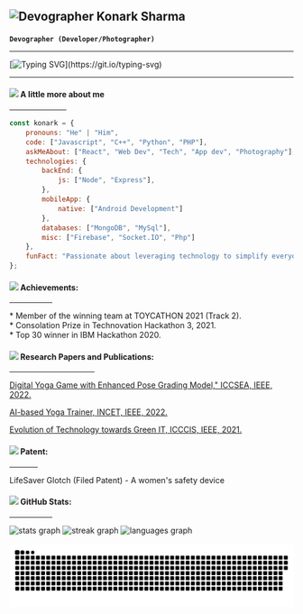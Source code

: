 ## <img src="https://i.giphy.com/media/v1.Y2lkPTc5MGI3NjExbG85azM2NW04dXNrdjJzdTMxdnZpanN5bnVnd3d0azlqNXkwNXh4MCZlcD12MV9pbnRlcm5hbF9naWZfYnlfaWQmY3Q9cw/Vf3ZKdillTMOOaOho0/giphy.gif" alt="Devographer" width="40"> Konark Sharma

**`Devographer (Developer/Photographer)`**

---
[![Typing SVG](https://readme-typing-svg.demolab.com?font=Patua+One&size=18&pause=1000&color=31E1A6&center=true&vCenter=true&random=false&width=800&lines=Writing+clean+and+efficient+code+with+the+stealth+and+precision+of+a+Shinobi+from+Naruto.;Mastering+multiple+programming+languages+and+tools+like+wielding+a+grimoire+in+Black+Clover.;Building+colossal,+scalable+applications+akin+to+the+walls+in+Attack+on+Titan.;Pushing+the+limits+of+AI+technology+like+a+Super+Saiyan+from+Dragon+Ball+Z.)](https://git.io/typing-svg)

---

#### <img src="https://i.giphy.com/media/v1.Y2lkPTc5MGI3NjExMDdhZmdqNm5ub3kwenlydzFiZzBqeXlzOW9ucHpwaWJwazR5YW9rNSZlcD12MV9pbnRlcm5hbF9naWZfYnlfaWQmY3Q9cw/2Yj2vRSHrhZIUyVPGl/giphy.gif" width="30"> A little more about me 
<hr width="20%" >

```javascript
const konark = {
    pronouns: "He" | "Him",
    code: ["Javascript", "C++", "Python", "PHP"],
    askMeAbout: ["React", "Web Dev", "Tech", "App dev", "Photography"],
    technologies: {
        backEnd: {
            js: ["Node", "Express"],
        },
        mobileApp: {
            native: ["Android Development"]
        },
        databases: ["MongoDB", "MySql"],
        misc: ["Firebase", "Socket.IO", "Php"]
    },
    funFact: "Passionate about leveraging technology to simplify everyday tasks."
};
```

#### <img src="https://i.giphy.com/media/v1.Y2lkPTc5MGI3NjExNnVxNDF2aHJ5ZXBvNDB3eWVvOXUwZ3JpMjM3MjUxNm1hZHNrbmEycCZlcD12MV9pbnRlcm5hbF9naWZfYnlfaWQmY3Q9cw/xuZFZEn1xApFPUuN83/giphy.gif" width="30"> Achievements:
<hr width="15%" >
* Member of the winning team at TOYCATHON 2021 (Track 2).<br>
* Consolation Prize in Technovation Hackathon 3, 2021.<br>
* Top 30 winner in IBM Hackathon 2020.

#### <img src="https://i.giphy.com/media/v1.Y2lkPTc5MGI3NjExNHY2a2RwOGltdzI1d2Z0b2lndHB5Y2tmeGF1cDBiZGkxazZtdmlwdCZlcD12MV9pbnRlcm5hbF9naWZfYnlfaWQmY3Q9cw/7ncuv8gbvEGKBfbuf2/giphy.gif" width="30"> Research Papers and Publications: 
<hr width="30%" >

[Digital Yoga Game with Enhanced Pose Grading Model," ICCSEA, IEEE, 2022.](https://ieeexplore.ieee.org/abstract/document/9936591)

[AI-based Yoga Trainer, INCET, IEEE, 2022.](https://ieeexplore.ieee.org/abstract/document/9824332)

[Evolution of Technology towards Green IT, ICCCIS, IEEE, 2021.](https://ieeexplore.ieee.org/abstract/document/9397173)

#### <img src="https://i.giphy.com/media/v1.Y2lkPTc5MGI3NjExcXA0cW56cmhqMGlyMjJqeGY5OWNrZ3I1eHFrMWNoZ2xjaGZ1c3lxOCZlcD12MV9pbnRlcm5hbF9naWZfYnlfaWQmY3Q9dHM/QFFltfwaDrj8ATWBcn/giphy.gif" width="30"> Patent:
<hr width="10%" >
LifeSaver Glotch (Filed Patent) - A women's safety device

#### <img src="https://i.giphy.com/media/v1.Y2lkPTc5MGI3NjExNDB6Z3JuZm50bmkwYTR3ejk1NHM2NmtzdzJ2Y2hjbzkyNGlrODdrNCZlcD12MV9pbnRlcm5hbF9naWZfYnlfaWQmY3Q9cw/RVWSqOsgDAq0W3051o/giphy.gif" width="30"> GitHub Stats:
<hr width="15%" >
<div align="left">
  <img src="https://github-readme-stats.vercel.app/api?username=konarksharma13&hide_title=false&hide_rank=true&show_icons=true&include_all_commits=true&count_private=true&disable_animations=false&theme=blueberry&locale=en&hide_border=true" height="150" alt="stats graph"  />
  <img src="https://streak-stats.demolab.com?user=konarksharma13&locale=en&mode=daily&theme=blueberry&hide_border=true&border_radius=0" height="150" alt="streak graph"  />
  <img src="https://github-readme-stats.vercel.app/api/top-langs?username=konarksharma13&locale=en&hide_title=false&layout=compact&card_width=320&langs_count=5&theme=blueberry&hide_border=true" height="150" alt="languages graph"  />
</div>

<br clear="both">

<img src="https://raw.githubusercontent.com/Konarksharma13/konarksharma13/output/snake.svg" alt="Snake animation" />

